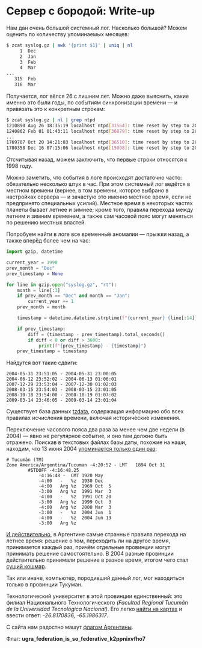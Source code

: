 # Сервер с бородой: Write-up

Нам дан очень большой системный лог. Насколько большой? Можем оценить по количеству упоминаемых месяцев:

```bash
$ zcat syslog.gz | awk '{print $1}' | uniq | nl
     1  Dec
     2  Jan
     3  Feb
     4  Mar
...
   315  Feb
   316  Mar
```

Получается, лог вёлся 26 с лишним лет. Можно даже выяснить, какие именно это были годы, по событиям синхронизации времени — и привязать это к конкретным строкам:

```bash
$ zcat syslog.gz | nl | grep ntpd
1210890 Aug 26 18:35:19 localhost ntpd[31564]: time reset by step to 2016-08-26 18:35:19 (offset -0.163922 sec)
1240862 Feb 01 01:43:11 localhost ntpd[36879]: time reset by step to 2017-02-01 01:43:11 (offset -0.012117 sec)
...
1769707 Oct 20 14:21:03 localhost ntpd[36510]: time reset by step to 2024-10-20 14:21:03 (offset 0.302372 sec)
1780358 Dec 16 07:15:06 localhost ntpd[15008]: time reset by step to 2024-12-16 07:15:06 (offset -0.359451 sec)
```

Отсчитывая назад, можем заключить, что первые строки относятся к 1998 году.

Можно заметить, что события в логе происходят достаточно часто: обязательно несколько штук в час. При этом системный лог ведётся в местном времени (вернее, в том времени, которое выбрано в настройках сервера — и зачастую это именно местное время, если не предпринято специальных усилий). Местное время в некоторых частях планеты бывает летнее и зимнее; кроме того, правила перехода между летним и зимним временем, а также сам часовой пояс могут меняться по решению местных властей.

Попробуем найти в логе все временны́е аномалии — прыжки назад, а также вперёд более чем на час:

```python
import gzip, datetime

current_year = 1998
prev_month = "Dec"
prev_timestamp = None

for line in gzip.open("syslog.gz", "rt"):
    month = line[:3]
    if prev_month == "Dec" and month == "Jan":
        current_year += 1
    prev_month = month

    timestamp = datetime.datetime.strptime(f"{current_year} {line[:14]}", "%Y %b %d %H:%M:%S")

    if prev_timestamp:
        diff = (timestamp - prev_timestamp).total_seconds()
        if diff < 0 or diff > 3600:
            print(f"{prev_timestamp} - {timestamp}")
    prev_timestamp = timestamp
```

Найдутся вот такие сдвиги:

```
2004-05-31 23:51:05 - 2004-05-31 23:00:05
2004-06-12 23:52:02 - 2004-06-13 01:06:01
2007-12-29 23:53:04 - 2007-12-30 01:02:03
2008-03-15 23:54:03 - 2008-03-15 23:01:05
2008-10-18 23:54:00 - 2008-10-19 01:07:02
2009-03-14 23:46:05 - 2009-03-14 23:01:04
```

Существует база данных [tzdata](https://data.iana.org/time-zones/tz-link.html), содержащая информацию обо всех правилах исчисления времени, включая исторические изменения.

Переключение часового пояса два раза за менее чем две недели (в 2004) — явно не регулярное событие, и оно там должно быть отражено. Поискав в текстовых файлах базы даты, похожие на наши, находим, что 13 июня 2004 [упоминается только один раз](https://github.com/eggert/tz/blob/main/southamerica#L446):

```
# Tucumán (TM)
Zone America/Argentina/Tucuman -4:20:52 - LMT	1894 Oct 31
		#STDOFF	-4:16:48.25
			-4:16:48 -	CMT	1920 May
			-4:00	-	%z	1930 Dec
			-4:00	Arg	%z	1969 Oct  5
			-3:00	Arg	%z	1991 Mar  3
			-4:00	-	%z	1991 Oct 20
			-3:00	Arg	%z	1999 Oct  3
			-4:00	Arg	%z	2000 Mar  3
			-3:00	-	%z	2004 Jun  1
			-4:00	-	%z	2004 Jun 13
			-3:00	Arg	%z
```

[И действительно](https://en.wikipedia.org/wiki/Time_in_Argentina), в Аргентине самые странные правила перехода на летнее время: решение о том, переходить ли на другое время, принимается каждый раз, причём отдельные провинции могут принимать решение самостоятельно. В 2004 разные провинции действительно принимали решение в разное время, итогом чего стал [сущий кошмар](https://statoids.com/tar.html).

Так или иначе, компьютер, породивший данный лог, мог находиться только в провинции Тукуман.

Технологический университет в этой провинции единственный: это филиал Национального Технологического _(Facultad Regional Tucumán de la Universidad Tecnológica Nacional)_. Его легко [найти на картах](https://www.google.com/maps/place/Utn+Frt/@-26.8170952,-65.2011082,17z/) и ввести ответ: _-26.8170836, -65.1986317_.

С сайта нам радостно машут [флагом Аргентины](https://commons.wikimedia.org/wiki/File:Fiesta_popular_en_Colalao_del_Valle_Tucum%C3%A1n.JPG).

Флаг: **ugra_federation_is_so_federative_k2ppnixvfho7**

<!-- Бонус: [карта всех попыток сдать задание](). -->
